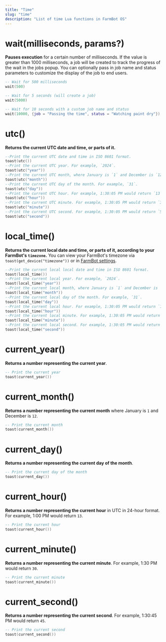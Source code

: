 ```yaml
---
title: "Time"
slug: "time"
description: "List of time Lua functions in FarmBot OS"
---
```


# wait(milliseconds, params?)

**Pauses execution** for a certain number of milliseconds. If the value is greater than 1000 milliseconds, a job will be created to track the progress of the wait in the jobs popup. You can optionally pass in job name and status parameters to customize the display of the job to end users.

```lua
-- Wait for 500 milliseconds
wait(500)

-- Wait for 5 seconds (will create a job)
wait(5000)

-- Wait for 10 seconds with a custom job name and status
wait(10000, {job = "Passing the time", status = "Watching paint dry"})
```

# utc()

**Returns the current UTC date and time, or parts of it.**

```lua
--Print the current UTC date and time in ISO 8601 format.
toast(utc())
--Print the current UTC year. For example, `2024`.
toast(utc("year"))
--Print the current UTC month, where January is `1` and December is `12`.
toast(utc("month"))
--Print the current UTC day of the month. For example, `31`.
toast(utc("day"))
--Print the current UTC hour. For example, 1:30:05 PM would return `13`.
toast(utc("hour"))
--Print the current UTC minute. For example, 1:30:05 PM would return `30`.
toast(utc("minute"))
--Print the current UTC second. For example, 1:30:05 PM would return `5`.
toast(utc("second"))
```

# local_time()

**Returns the current local date and time, or parts of it, according to your FarmBot's `timezone`.**
You can view your FarmBot's timezone via `toast(get_device("timezone"))` or in [FarmBot settings](https://software.farm.bot/docs/farmbot-settings).

```lua
--Print the current local local date and time in ISO 8601 format.
toast(local_time())
--Print the current local year. For example, `2024`.
toast(local_time("year"))
--Print the current local month, where January is `1` and December is `12`.
toast(local_time("month"))
--Print the current local day of the month. For example, `31`.
toast(local_time("day"))
--Print the current local hour. For example, 1:30:05 PM would return `13`.
toast(local_time("hour"))
--Print the current local minute. For example, 1:30:05 PM would return `30`.
toast(local_time("minute"))
--Print the current local second. For example, 1:30:05 PM would return `5`.
toast(local_time("second"))
```

# current_year()

**Returns a number representing the current year**.

```lua
-- Print the current year
toast(current_year())
```

# current_month()

**Returns a number representing the current month** where January is `1` and December is `12`.

```lua
-- Print the current month
toast(current_month())
```

# current_day()

**Returns a number representing the current day of the month**.

```lua
-- Print the current day of the month
toast(current_day())
```

# current_hour()

**Returns a number representing the current hour** in UTC in 24-hour format. For example, 1:00 PM would return `13`.

```lua
-- Print the current hour
toast(current_hour())
```

# current_minute()

**Returns a number representing the current minute**. For example, 1:30 PM would return `30`.

```lua
-- Print the current minute
toast(current_minute())
```

# current_second()

**Returns a number representing the current second**. For example, 1:30:45 PM would return `45`.

```lua
-- Print the current second
toast(current_second())
```

